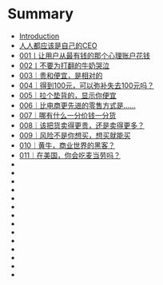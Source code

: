 # Summary

- [Introduction](README.md)
- [人人都应该是自己的CEO](000.md)
- [001丨让用户从最有钱的那个心理账户花钱](001.md)
- [002丨不要为打翻的牛奶哭泣](002.md)
- [003｜贵和便宜，是相对的](003.md)
- [004｜得到100元，可以弥补失去100元吗？](004.md)
- [005｜拉个垫背的，显示你便宜](005.md)
- [006｜比电商更先进的零售方式是……](006.md)
- [007｜哪有什么一分价钱一分货](007.md)
- [008｜该把货卖得更贵，还是卖得更多？](008.md)
- [009｜风险不是你想买，想买就能买](009.md)
- [010｜黄牛，商业世界的黑客？](010.md)
- [011｜在美国，你会吃麦当劳吗？](011.md)
- []()
- []()
- []()
- []()
- []()
- []()
- []()
- []()
- []()
- []()
- []()
- []()
- []()
- []()
